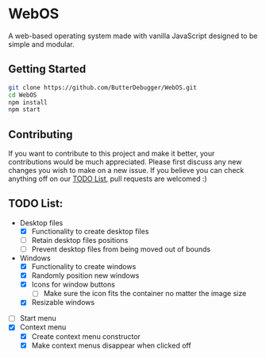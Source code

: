 # WebOS
A web-based operating system made with vanilla JavaScript designed to be simple and modular.

## Getting Started
```sh
git clone https://github.com/ButterDebugger/WebOS.git
cd WebOS
npm install
npm start
```

## Contributing
If you want to contribute to this project and make it better, your contributions would be much appreciated. Please first discuss any new changes you wish to make on a new issue. If you believe you can check anything off on our [TODO List](#todo-list), pull requests are welcomed :)

## TODO List:
- Desktop files
    - [x] Functionality to create desktop files
    - [ ] Retain desktop files positions
    - [ ] Prevent desktop files from being moved out of bounds
- Windows
    - [x] Functionality to create windows
    - [x] Randomly position new windows
    - [x] Icons for window buttons
        - [ ] Make sure the icon fits the container no matter the image size
    - [x] Resizable windows
- [ ] Start menu
- [x] Context menu
    - [x] Create context menu constructor
    - [x] Make context menus disappear when clicked off
